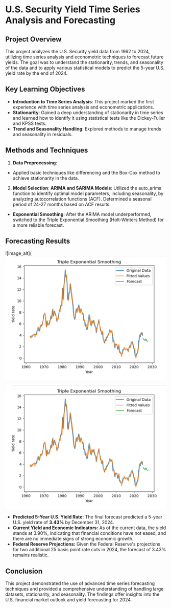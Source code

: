 # U.S. Security Yield Time Series Analysis and Forecasting



## Project Overview

This project analyzes the U.S. Security yield data from 1962 to 2024, utilizing time series analysis and econometric techniques to forecast future yields. The goal was to understand the stationarity, trends, and seasonality of the data and to apply various statistical models to predict the 5-year U.S. yield rate by the end of 2024.

## Key Learning Objectives
+ **Introduction to Time Series Analysis**: This project marked the first experience with time series analysis and econometric applications.
+ **Stationarity**: Gained a deep understanding of stationarity in time series and learned how to identify it using statistical tests like the Dickey-Fuller and KPSS tests.
+ **Trend and Seasonality Handling**: Explored methods to manage trends and seasonality in residuals.

## Methods and Techniques
1. **Data Preprocessing**:
+ Applied basic techniques like differencing and the Box-Cox method to achieve stationarity in the data.
2. **Model Selection**:
**ARIMA and SARIMA Models**: 
Utilized the auto_arima function to identify optimal model parameters, including seasonality, by analyzing autocorrelation functions (ACF). Determined a seasonal period of 24-27 months based on ACF results.
+ **Exponential Smoothing**: After the ARIMA model underperformed, switched to the Triple Exponential Smoothing (Holt-Winters Method) for a more reliable forecast.

## Forecasting Results
![image_alt](![image_alt](https://github.com/whistlesurprise/US-5Y-Yield-Forecasting/blob/654357e6abbf8558cb327f5348c5db58db467152/Screenshot%202024-10-22%20at%2022.32.05.png)

![image_alt](https://github.com/whistlesurprise/US-5Y-Yield-Forecasting/blob/654357e6abbf8558cb327f5348c5db58db467152/Screenshot%202024-10-22%20at%2022.32.05.png)
+ **Predicted 5-Year U.S. Yield Rate:** The final forecast predicted a 5-year U.S. yield rate of **3.43%** by December 31, 2024.
+ **Current Yield and Economic Indicators:** As of the current data, the yield stands at 3.90%, indicating that financial conditions have not eased, and there are no immediate signs of strong economic growth.
+ **Federal Reserve Projections:** Given the Federal Reserve's projections for two additional 25 basis point rate cuts in 2024, the forecast of 3.43% remains realistic.

## Conclusion


This project demonstrated the use of advanced time series forecasting techniques and provided a comprehensive understanding of handling large datasets, stationarity, and seasonality. The findings offer insights into the U.S. financial market outlook and yield forecasting for 2024.


